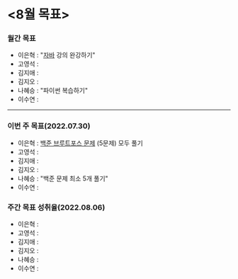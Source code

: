 
# <8월 목표>
### 월간 목표
- 이은혁 : "[자바](https://edu.nextstep.camp/c/9WPRB0ys/) 강의 완강하기"
- 고영석 : 
- 김지애 : 
- 김지오 : 
- 나혜승 : "파이썬 복습하기"
- 이수연 : 

---

### 이번 주 목표(2022.07.30)
- 이은혁 : [백준 브루트포스 문제](https://www.acmicpc.net/step/22) (5문제) 모두 풀기
- 고영석 : 
- 김지애 : 
- 김지오 : 
- 나혜승 : "백준 문제 최소 5개 풀기"
- 이수연 : 


### 주간 목표 성취율(2022.08.06)
- 이은혁 : 
- 고영석 : 
- 김지애 : 
- 김지오 : 
- 나혜승 : 
- 이수연 : 
